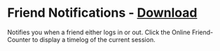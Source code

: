 # Friend Notifications - [Download](https://betterdiscord.net/ghdl?url=https://raw.githubusercontent.com/mwittrien/BetterDiscordAddons/master/Plugins/FriendNotifications/FriendNotifications.plugin.js)

Notifies you when a friend either logs in or out. Click the Online Friend-Counter to display a timelog of the current session.
